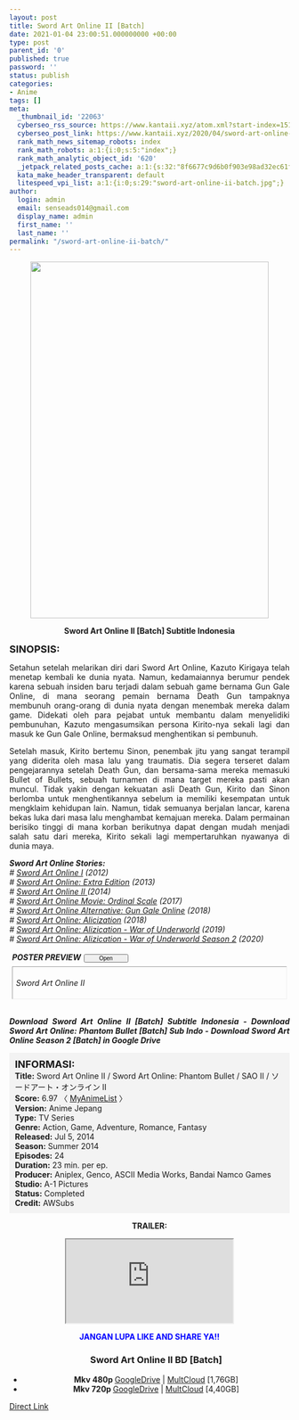 ```yaml
---
layout: post
title: Sword Art Online II [Batch]
date: 2021-01-04 23:00:51.000000000 +00:00
type: post
parent_id: '0'
published: true
password: ''
status: publish
categories:
- Anime
tags: []
meta:
  _thumbnail_id: '22063'
  cyberseo_rss_source: https://www.kantaii.xyz/atom.xml?start-index=151&max-results=150
  cyberseo_post_link: https://www.kantaii.xyz/2020/04/sword-art-online-ii-batch.html
  rank_math_news_sitemap_robots: index
  rank_math_robots: a:1:{i:0;s:5:"index";}
  rank_math_analytic_object_id: '620'
  _jetpack_related_posts_cache: a:1:{s:32:"8f6677c9d6b0f903e98ad32ec61f8deb";a:2:{s:7:"expires";i:1654406732;s:7:"payload";a:3:{i:0;a:1:{s:2:"id";i:26677;}i:1;a:1:{s:2:"id";i:26679;}i:2;a:1:{s:2:"id";i:26731;}}}}
  kata_make_header_transparent: default
  litespeed_vpi_list: a:1:{i:0;s:29:"sword-art-online-ii-batch.jpg";}
author:
  login: admin
  email: senseads014@gmail.com
  display_name: admin
  first_name: ''
  last_name: ''
permalink: "/sword-art-online-ii-batch/"
---
```

<div class="separator" style="clear: both; text-align: center;"><a href="https://1.bp.blogspot.com/-7ID5fBbDh40/Xqjp6gV78AI/AAAAAAAACnA/lm7KGTrw8Tgagg89dxqPclubX9JWSdZJACLcBGAsYHQ/s1600/Sword%2BArt%2BOnline%2BII%2Ba.jpg" style="margin-left: 1em; margin-right: 1em;"><img border="0" data-original-height="1493" data-original-width="1001" height="640" src="{{ site.baseurl }}/assets/2021/01/Sword%2BArt%2BOnline%2BII%2Ba.jpg" width="428" /></a></div>
<p>
<div style="text-align: center;"><b>Sword Art Online II [Batch] Subtitle Indonesia</b></p>
</div>
<p><b><span style="font-size: large;">SINOPSIS:</span></b>
<div style="text-align: justify;">Setahun setelah melarikan diri dari Sword Art Online, Kazuto Kirigaya telah menetap kembali ke dunia nyata. Namun, kedamaiannya berumur pendek karena sebuah insiden baru terjadi dalam sebuah game bernama Gun Gale Online, di mana seorang pemain bernama Death Gun tampaknya membunuh orang-orang di dunia nyata dengan menembak mereka dalam game. Didekati oleh para pejabat untuk membantu dalam menyelidiki pembunuhan, Kazuto mengasumsikan persona Kirito-nya sekali lagi dan masuk ke Gun Gale Online, bermaksud menghentikan si pembunuh.</p>
<p>Setelah masuk, Kirito bertemu Sinon, penembak jitu yang sangat terampil yang diderita oleh masa lalu yang traumatis. Dia segera terseret dalam pengejarannya setelah Death Gun, dan bersama-sama mereka memasuki Bullet of Bullets, sebuah turnamen di mana target mereka pasti akan muncul. Tidak yakin dengan kekuatan asli Death Gun, Kirito dan Sinon berlomba untuk menghentikannya sebelum ia memiliki kesempatan untuk mengklaim kehidupan lain. Namun, tidak semuanya berjalan lancar, karena bekas luka dari masa lalu menghambat kemajuan mereka. Dalam permainan berisiko tinggi di mana korban berikutnya dapat dengan mudah menjadi salah satu dari mereka, Kirito sekali lagi mempertaruhkan nyawanya di dunia maya.</p>
<p><i><b>Sword Art Online Stories:</b> </i><br /><i># <a href="http://www.kantaii.web.id/2020/04/sword-art-online-s1-batch.html" target="_blank" rel="noopener">Sword Art Online I</a> (2012) </i><br /><i># <a href="http://www.kantaii.web.id/2020/04/sword-art-online-extra-edition-2013.html" target="_blank" rel="noopener">Sword Art Online: Extra Edition</a> (2013) </i><br /><i># <a href="http://www.kantaii.web.id/2020/04/sword-art-online-ii-batch.html" target="_blank" rel="noopener">Sword Art Online II </a>(2014) </i><br /><i># <a href="http://www.kantaii.web.id/2020/04/sword-art-online-movie-ordinal-scale.html" target="_blank" rel="noopener">Sword Art Online Movie: Ordinal Scale</a> (2017)</i><br /><i># <a href="http://www.kantaii.web.id/2020/04/sword-art-online-alternative-ggo-batch.html" target="_blank" rel="noopener">Sword Art Online Alternative: Gun Gale Online</a> (2018)</i><br /><i># <a href="http://www.kantaii.web.id/2020/04/sword-art-online-alicization-batch.html" target="_blank" rel="noopener">Sword Art Online: Alicization</a> (2018) </i><br /><i># <a href="http://www.kantaii.web.id/2020/04/sword-art-online-alicization-war-of-underworld-batch.html" target="_blank" rel="noopener">Sword Art Online: Alizication - War of Underworld</a> (2019)</i><br /><i># <a href="http://www.kantaii.web.id/2020/07/sword-art-online-alicization-war-of-underworld-season-2.html" target="_blank" rel="noopener">Sword Art Online: Alizication - War of Underworld Season 2</a> (2020)</i></p>
<p><a name="more"></a></p>
<div>
<div style="margin: 5px;">
<div class="smallfont" style="margin-bottom: 2px;"><i><span style="font-weight: bold;">POSTER PREVIEW</span><input onclick="if (this.parentNode.parentNode.getElementsByTagName('div')[1].getElementsByTagName('div')[0].style.display != '') { this.parentNode.parentNode.getElementsByTagName('div')[1].getElementsByTagName('div')[0].style.display = ''; this.innerText = ''; this.value = ' Close..'; } else { this.parentNode.parentNode.getElementsByTagName('div')[1].getElementsByTagName('div')[0].style.display = 'none'; this.innerText = ''; this.value = ' Clik Here'; }" style="font-size: 10px; margin: 5px; padding: 0px; width: 80px;" type="button" value="Open" /></i></div>
<div class="alt2" style="border: 1px inset; margin: 0px; padding: 6px;">
<div style="display: none;">
<div class="separator" style="clear: both; text-align: center;"><i><a href="https://1.bp.blogspot.com/-Y_CJBPTLnio/Xqjqf_mBCVI/AAAAAAAACnQ/d9t7RzLOHIYxiOQpnk9UEKqX3mv8aBX7ACLcBGAsYHQ/s1600/Sword%2BArt%2BOnline%2BII%2Bb.jpg" style="margin-left: 1em; margin-right: 1em;"><img border="0" data-original-height="990" data-original-width="700" height="640" src="{{ site.baseurl }}/assets/2021/01/Sword%2BArt%2BOnline%2BII%2Bb.jpg" width="452" /></a></i></div>
<p><i><br /></i>
<div class="separator" style="clear: both; text-align: center;"><i><a href="https://1.bp.blogspot.com/-sCLKjYhhY0M/Xqjqf4g1l1I/AAAAAAAACnM/yZIW2YDHt_AArkyy6rNiNYdu2jswHGI5wCLcBGAsYHQ/s1600/Sword%2BArt%2BOnline%2BII%2Bc.jpg" style="margin-left: 1em; margin-right: 1em;"><img border="0" data-original-height="864" data-original-width="611" height="640" src="{{ site.baseurl }}/assets/2021/01/Sword%2BArt%2BOnline%2BII%2Bc.jpg" width="452" /></a></i></div>
<p><i><br /></i>
<div class="separator" style="clear: both; text-align: center;"><i><a href="https://1.bp.blogspot.com/-c79sCcdfppU/Xqjqfxy978I/AAAAAAAACnI/WO_hWsj6jE4WrJ20xPs9XfvYGqdA2DnKACLcBGAsYHQ/s1600/Sword%2BArt%2BOnline%2BII%2Bd.jpg" style="margin-left: 1em; margin-right: 1em;"><img border="0" data-original-height="1090" data-original-width="816" height="640" src="{{ site.baseurl }}/assets/2021/01/Sword%2BArt%2BOnline%2BII%2Bd.jpg" width="478" /></a></i></div>
</div>
<p><i><em>Sword Art Online II</em></i></div>
</div>
</div>
<p><i><br /><b>Download Sword Art Online II [Batch] Subtitle Indonesia - Download Sword Art Online: Phantom Bullet [Batch] Sub Indo - Download Sword Art Online Season 2 [Batch] in Google Drive</b></i></div>
<p>
<div style="background-color: #f3f3f3; padding: 10px; text-align: left;"><b><span style="font-size: large;">INFORMASI:</span></b><br /><b>Title:</b> Sword Art Online II / Sword Art Online: Phantom Bullet / SAO II / ソードアート・オンライン II<br /><b>Score:</b>&nbsp;6.97 〈 <a href="https://myanimelist.net/anime/21881/Sword_Art_Online_II" target="_blank" rel="noopener">MyAnimeList</a> 〉<br /><b>Version:</b> Anime Jepang<br /><b>Type:</b> TV Series<br /><b>Genre:</b> Action, Game, Adventure, Romance, Fantasy<br /><b>Released:</b> Jul 5, 2014<br /><b>Season:</b> Summer 2014<br /><b>Episodes:</b> 24<br /><b>Duration:</b> 23 min. per ep.<br /><b>Producer:</b> Aniplex, Genco, ASCII Media Works, Bandai Namco Games<br /><b>Studio:</b> A-1 Pictures<br /><b>Status:</b> Completed<br /><b>Credit:</b> AWSubs</div>
<p>
<div style="text-align: center;"><b>TRAILER:</b></div>
<p>
<div style="text-align: center;">
<div class="videoyoutube">
<div class="video-responsive"><iframe allowfullscreen="1" class="embedded-video-large" src="https://www.youtube.com/embed/cEgU60DqFxQ?rel=0"></iframe></div>
</div>
<p>
<div style="text-align: center;"><b><span style="color: blue;">JANGAN LUPA LIKE AND SHARE YA!! </span></b></div>
<div class="dl">
<ul />
<h3 style="text-align: center;">Sword Art Online II BD [Batch]</h3>
<li style="text-align: center;"><b>Mkv 480p </b><a href="https://semawur.com/NjQJk" target="_blank" rel="noopener">GoogleDrive</a> | <a href="https://apk.miuiku.com/IsJG" target="_blank" rel="noopener">MultCloud</a> [1,76GB]</li>
<li style="text-align: center;"><b>Mkv 720p </b><a href="https://semawur.com/QLi5z4qH17" target="_blank" rel="noopener">GoogleDrive</a> | <a href="https://apk.miuiku.com/4d1YssS32r" target="_blank" rel="noopener">MultCloud</a> [4,40GB]</li>
</div>
</div>
<link rel="stylesheet" href="https://cdnjs.cloudflare.com/ajax/libs/font-awesome/4.7.0/css/font-awesome.min.css" />
<div class="divbtn"> <a href="https://handymansurrender.com/fihup8buzv?key=94550f7ce39444073321dde3b8782f97" class="btn"><i class="fa fa-download"></i> Direct Link</a> </div>
